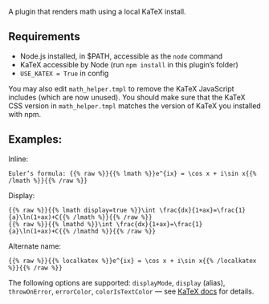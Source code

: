 A plugin that renders math using a local KaTeX install.

## Requirements

* Node.js installed, in $PATH, accessible as the `node` command
* KaTeX accessible by Node (run `npm install` in this plugin’s folder)
* `USE_KATEX = True` in config

You may also edit `math_helper.tmpl` to remove the KaTeX JavaScript includes
(which are now unused). You should make sure that the KaTeX CSS version in
`math_helper.tmpl` matches the version of KaTeX you installed with npm.

## Examples:

<!-- don't include the raw tag in your blog posts, it's only for the plugin site not to render the math -->

Inline:

    Euler’s formula: {{% raw %}}{{% lmath %}}e^{ix} = \cos x + i\sin x{{% /lmath %}}{{% /raw %}}

Display:

    {{% raw %}}{{% lmath display=true %}}\int \frac{dx}{1+ax}=\frac{1}{a}\ln(1+ax)+C{{% /lmath %}}{{% /raw %}}
    {{% raw %}}{{% lmathd %}}\int \frac{dx}{1+ax}=\frac{1}{a}\ln(1+ax)+C{{% /lmathd %}}{{% /raw %}}

Alternate name:

    {{% raw %}}{{% localkatex %}}e^{ix} = \cos x + i\sin x{{% /localkatex %}}{{% /raw %}}

The following options are supported: `displayMode`, `display` (alias), `throwOnError`, `errorColor`, `colorIsTextColor` — see [KaTeX docs](https://github.com/Khan/KaTeX#rendering-options) for details.

